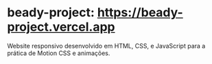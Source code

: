 # beady-project: https://beady-project.vercel.app
Website responsivo desenvolvido em HTML, CSS, e JavaScript para a prática de Motion CSS e animações.
